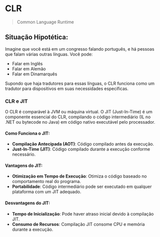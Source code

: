 # CLR
> Common Language Runtime

## Situação Hipotética:
Imagine que você está em um congresso falando português, e há pessoas que falam várias outras línguas. Você pode:
* Falar em Inglês
* Falar em Alemão
* Falar em Dinamarquês

Supondo que haja tradutores para essas línguas, o CLR funciona como um tradutor para dispositivos em suas necessidades específicas.

### CLR e JIT
O CLR é comparável à JVM ou máquina virtual. O JIT (Just-In-Time) é um componente essencial do CLR, compilando o código intermediário (IL no .NET ou bytecode no Java) em código nativo executável pelo processador.

#### Como Funciona o JIT:
- **Compilação Antecipada (AOT)**: Código compilado antes da execução.
- **Just-In-Time (JIT)**: Código compilado durante a execução conforme necessário.

#### Vantagens do JIT:
- **Otimização em Tempo de Execução**: Otimiza o código baseado no comportamento real do programa.
- **Portabilidade**: Código intermediário pode ser executado em qualquer plataforma com um JIT adequado.

#### Desvantagens do JIT:
- **Tempo de Inicialização**: Pode haver atraso inicial devido à compilação JIT.
- **Consumo de Recursos**: Compilação JIT consome CPU e memória durante a execução.
